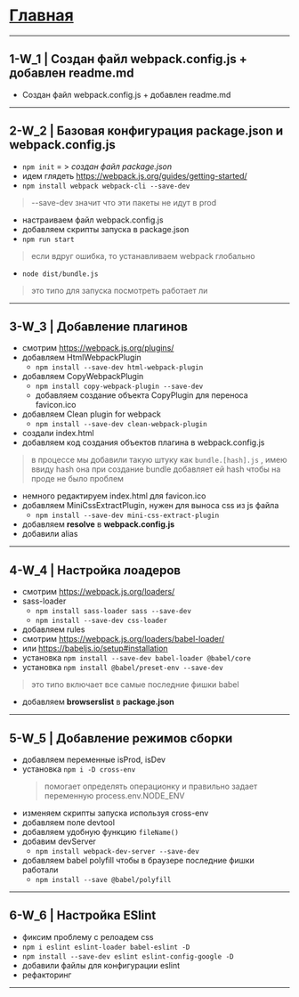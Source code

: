 # [Главная](README.md)
***
## 1-W_1 | Создан файл webpack.config.js + добавлен readme.md
- Создан файл webpack.config.js + добавлен readme.md
* * *
## 2-W_2 | Базовая конфигурация package.json и webpack.config.js
- `npm init` = > _создан файл package.json_
- идем глядеть https://webpack.js.org/guides/getting-started/
- `npm install webpack webpack-cli --save-dev`
> --save-dev значит что эти пакеты не идут в prod
- настраиваем файл webpack.config.js
- добавляем скрипты запуска в package.json
- `npm run start`
> если вдруг ошибка, то устанавливаем webpack глобально
- `node dist/bundle.js`
> это типо для запуска посмотреть работает ли
* * *
## 3-W_3 | Добавление плагинов
- смотрим https://webpack.js.org/plugins/
- добавляем HtmlWebpackPlugin
    - `npm install --save-dev html-webpack-plugin`
- добавляем CopyWebpackPlugin
    - `npm install copy-webpack-plugin --save-dev`
    - добавляем создание объекта CopyPlugin для переноса favicon.ico
- добавляем Clean plugin for webpack
    - `npm install --save-dev clean-webpack-plugin`
- создали index.html
- добавляем код создания объектов плагина в webpack.config.js
> в процессе мы добавили такую штуку как `bundle.[hash].js` , 
> имею ввиду hash она при создание bundle добавляет ей hash чтобы на проде не было проблем
- немного редактируем index.html для favicon.ico
- добавляем MiniCssExtractPlugin, нужен для выноса css из js файла
    - `npm install --save-dev mini-css-extract-plugin`
- добавляем **resolve** в **webpack.config.js**
- добавили alias
***
## 4-W_4 | Настройка лоадеров
- смотрим https://webpack.js.org/loaders/
- sass-loader
    - `npm install sass-loader sass --save-dev`
    - `npm install --save-dev css-loader`
- добавляем rules
- смотрим https://webpack.js.org/loaders/babel-loader/
- или https://babeljs.io/setup#installation
- установка `npm install --save-dev babel-loader @babel/core`
- установка `npm install @babel/preset-env --save-dev`
> это типо включает все самые последние фишки babel
- добавляем **browserslist** в **package.json**
***
## 5-W_5 | Добавление режимов сборки
- добавляем переменные isProd, isDev
- установка `npm i -D cross-env`
    > помогает определять операционку и правильно задает переменную process.env.NODE_ENV
- изменяем скрипты запуска используя cross-env
- добавляем поле devtool
- добавляем удобную функцию `fileName()`
- добавим devServer
    - `npm install webpack-dev-server --save-dev`
- добавляем babel polyfill чтобы в браузере последние фишки работали
    - `npm install --save @babel/polyfill`
***
## 6-W_6 | Настройка ESlint
- фиксим проблему с релоадем css
- `npm i eslint eslint-loader babel-eslint -D`
- `npm install --save-dev eslint eslint-config-google -D`
- добавили файлы для конфигурации eslint
- рефакторинг
***
